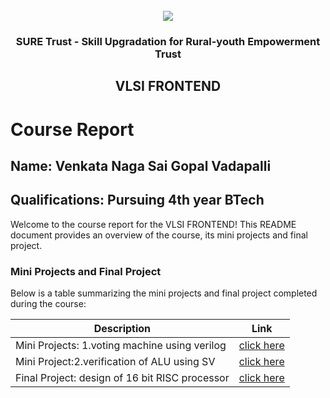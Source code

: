 <!-- PROJECT LOGO -->
<br />

<div align="center">
   <img src='https://user-images.githubusercontent.com/73131499/166115643-d3187f47-d38f-41b2-ae42-5ecbbc60de14.png' />


<h3 align="center">SURE Trust - Skill Upgradation for Rural-youth Empowerment Trust</h3>
  <h2>VLSI FRONTEND</h2>
</div>

# Course Report

## Name: Venkata Naga Sai Gopal Vadapalli

## Qualifications: Pursuing 4th year BTech

Welcome to the course report for the VLSI FRONTEND! This README document provides an overview of the course, its mini projects and final project.

### Mini Projects and Final Project

Below is a table summarizing the mini projects and final project completed during the course:

| Description                                       | Link                                    |
|---------------------------------------------------|-----------------------------------------|
| Mini Projects: 1.voting machine using verilog     | [click here](https://github.com/sure-trust/G15-VLSI_Frontend/tree/main/Mini%20Projects/Sai%20Gopal/miniproject%20by%20gopal)  |                          
|Mini Project:2.verification of ALU using SV     | [click here](https://github.com/sure-trust/G15-VLSI_Frontend/tree/main/Mini%20Projects/Sai%20Gopal/SV_Mini%20project)         |
| Final Project: design of 16 bit RISC processor    | [click here](https://github.com/sure-trust/G15-VLSI_Frontend/tree/main/Final%20Capstone%20Project/Sai%20Gopal/MAJOR%20PROJECT)|                         
